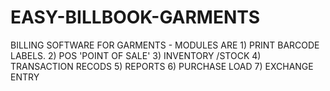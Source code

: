 # EASY-BILLBOOK-GARMENTS
BILLING SOFTWARE FOR GARMENTS - MODULES ARE 1) PRINT BARCODE LABELS. 2) POS 'POINT OF SALE' 3) INVENTORY /STOCK 4) TRANSACTION RECODS 5) REPORTS 6) PURCHASE LOAD 7) EXCHANGE ENTRY 
